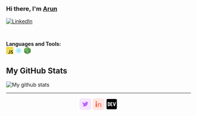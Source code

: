 ### Hi there, I'm [Arun](https://practice.sh) 
<p>
<a href="https://www.linkedin.com/in/arunkumarpalaniappan"><img src="https://img.shields.io/badge/LinkedIn--_.svg?style=social&logo=linkedin" alt="LinkedIn"></a>
</p>
<br />

**Languages and Tools:**  
<code><img height="20" src="https://raw.githubusercontent.com/github/explore/80688e429a7d4ef2fca1e82350fe8e3517d3494d/topics/javascript/javascript.png"></code>
<code><img height="20" src="https://raw.githubusercontent.com/github/explore/80688e429a7d4ef2fca1e82350fe8e3517d3494d/topics/react/react.png"></code>
<code><img height="20" src="https://raw.githubusercontent.com/github/explore/80688e429a7d4ef2fca1e82350fe8e3517d3494d/topics/nodejs/nodejs.png"></code>

## My GitHub Stats

![My github stats](https://github-readme-stats.vercel.app/api?username=arunkumarpalaniappan&show_icons=true)

<hr>
<p align="center">
  <p align="center">
    <a href="https://twitter.com/imakrp" alt="Twitter"><img src="https://github.com/imjoseangel/imjoseangel/blob/master/images/twitter.png"></a>
    <a href="https://www.linkedin.com/in/arunkumarpalaniappan/" alt="Linkedin"><img src="https://github.com/imjoseangel/imjoseangel/blob/master/images/linkedin.png"></a>
    <a href="https://dev.to/arunkumarpalaniappan" alt="Dev"><img src="https://github.com/imjoseangel/imjoseangel/blob/master/images/dev.png"></a>
  </p>
</p>

